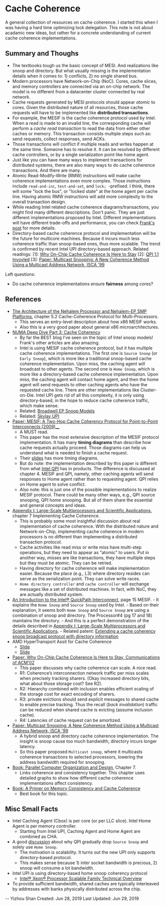 # Cache Coherence

A general collection of resources on cache coherence.
I started this when I was having a hard time optimizing lock delegation.
This note is not about acadamic new ideas, but rather for
a concrete understanding of current cache coherence implementations.

## Summary and Thoughs

- The textbooks tough us the basic concept of MESI. And realizations
  like snoop and directory. But what usually missing is the implementation
  details when it comes to: 1) conflicts, 2) no single shared bus.
- Modern processors have Network-on-Chip (NoC). Cores, cache slices,
  and memory controllers are connected via an on-chip network.
  The model is no different from a datacenter cluster connected by real network.
- Cache requests generated by MESI protocols should appear _atomic_ to cores.
  Given the distributed nature of all resources, those cache requests
  will have to be implemented like __distributed transactions__.
- For example, the MESIF is the cache coherence protocol used by Intel.
  When a read is made to an invalid line, the corresponding cache
  will perform a _cache read transaction_ to read the data from
  either other caches or memory. This transaction consists multiple
  steps such as: send requests, collect responses, send ACKs.
- Those transactions will conflict if multiple reads and writes
  happen at the same time. Someone has to resolve it.
  It can be resolved by different cache controllers, or by a single
  serialization point like home agent.
- Just like you can have many ways to implement transactions
  for distributed systems, there are also many ways to do
  cache coherence transactions. And there are many.
- Atomic Read-Modify-Write (RMW) instructions will make cache coherence
  implementations even more complex. Those instructions include
  `read-and-inc`, `test-and-set`, and `lock; `-prefixed.
  I think, there will some "lock the bus", or "locked state" at the
  home agent per cache line. Having atomic RMW instructions
  will add more complexity to the overall transaction design.
- While reading Intel related cache coherence diagrams/transactions,
  you might find many different descriptions. Don't panic. They are
  just different implementations proposed by Intel. Different
  implementations will have different trade-offs and performance,
  you can check [Frank's post](https://frankdenneman.nl/2016/07/11/numa-deep-dive-part-3-cache-coherency/)
  for more details.
- Directory-based cache coherence protocol and implementation will
  be the future for multicore machines. Because it incurs much less
  coherence traffic than snoop-based ones, thus more scalable.
  The trend is confirmed by recent Intel UPI directory-based approach.
  Related readings:
  [1]: [Why On-Chip Cache Coherence Is Here to Stay](http://www.cis.upenn.edu/acg/papers/cacm12_why_coherence.pdf)
  [2]: [QPI 1.1 Invovled](https://www.realworldtech.com/qpi-evolved/3/)
  [3]: [Paper: Multicast Snooping: A New Coherence Method Using a Multicast Address Network, ISCA '99](http://research.cs.wisc.edu/multifacet/papers/isca99_multicast_talk_pdf.pdf)

Left questions:
- Do cache coherence implementations ensure __fairness__ among cores?

## References

- [The Architecture of the Nehalem Processor and Nehalem-EP SMP Platforms](http://citeseerx.ist.psu.edu/viewdoc/download?doi=10.1.1.455.4198&rep=rep1&type=pdf), chapter 5.2 Cache-Coherence Protocol for Multi-Processors.
    - This serves an entry-level description about how x86 MESIF works.
    - Also this is a very good paper about general x86 microarchitectures.
- [NUMA Deep Dive Part 3: Cache Coherency](https://frankdenneman.nl/2016/07/11/numa-deep-dive-part-3-cache-coherency/)
    - By far the BEST blog I've seen on the topic of Intel snoop models! Frank's other articles are also amazing.
    - Intel is using MESIF cache coherence protocol, but it has multiple cache coherence implementations.
      The first one is `Source Snoop` (or `Early Snoop`), which is more like a traditional snoop-based
      cache coherence implementation. Upon miss, the caching agent will broadcast to other agents.
      The second one is `Home Snoop`, which is more like a directory-based cache coherence implementation.
      Upon miss, the caching agent will contact home agent, and then the home agent will send requests
      to other caching agents who have the requested cache line.
      There are other implementations like Cluster-on-Die.
      Intel UPI gets rid of all this complexity, it is only using directory-based, in the hope to reduce
      cache coherence traffic, which make sense.
    - Related: [Broadwell EP Snoop Models](https://software.intel.com/en-us/articles/intel-xeon-processor-e5-2600-v4-product-family-technical-overview)
    - Related: [Skylay UPI](https://software.intel.com/en-us/articles/intel-xeon-processor-scalable-family-technical-overview)
- [Paper: MESIF: A Two-Hop Cache Coherency Protocol for Point-to-Point Interconnects (2009)__](https://researchspace.auckland.ac.nz/bitstream/handle/2292/11594/MESIF-2009.pdf?sequence=6)
    - A MUST read.
    - This paper has the most extensive description of the MESIF protocol implementation.
      It has many __timing diagrams__ than describe how cache requests actually proceed.
      Those diagrams can help us understand what is needed to finish a cache request.
    - Their [slides](https://parlab.eecs.berkeley.edu/sites/all/parlab/files/20091029-goodman-ssccp.pdf)
      has more timing diagrams.
    - But do note: the implementation described by this paper is different from
      what [Intel QPI](https://www.intel.ca/content/dam/doc/white-paper/quick-path-interconnect-introduction-paper.pdf)
      has in products. The difference is discussed at chapter 4. MESIF and QPI, namely,
      other caching agents will send responses to Home agent rather than to requesting agent.
      QPI relies on Home agent to solve conflict.
    - Also note: this is just one of the possible implementations to realize MESIF protocol.
      There could be many other ways, e.g., QPI source snooping, QPI home snooping.
      But all of them share the essential and general concepts and ideas.
- [Appendix I: Large-Scale Multiprocessors and Scientific Applications](https://www.elsevier.com/books-and-journals/book-companion/9780128119051),
  chapter 7 Implementing Cache Coherence.
    - This is probably some most insightful discussion about real implementation of cache coherence.
      With the distributed nature and Network-on-Chip, implementing cache coherence in modern
      processors is no different than implementing a distributed transaction protocol.
    - Cache activities like read miss or write miss have multi-step operations, but they
      need to appear as "atomic" to users. Put in another way, misses are like transactions,
      they have multiple steps but they must be atomic. They can be retried.
    - Having directory for cache coherence will make implementation easier. Because
      the place (e.g., L3) where directory resides can serve as the serialization point.
      They can solve write races.
    - `Home directory controller` and `cache controller` will exchange messages like a set of distributed machines.
      In fact, with NoC, they are actually distributed system.
- [An Introduction to the Intel® QuickPath Interconnect](https://www.intel.ca/content/dam/doc/white-paper/quick-path-interconnect-introduction-paper.pdf),
  page 15 MESIF.
      - It explains the `Home Snoop` and `Source Snoop` used by Intel.
      - Based on their explanation, it seems both `Home Snoop` and `Source Snoop` are using a combination of
        snoop and directory. The Processor#4 (pg 17 and 18) maintains the directory.
      - And this is a perfect demonstration of the details described in [Appendix I: Large-Scale Multiprocessors and Scientific Applications](https://www.elsevier.com/books-and-journals/book-companion/9780128119051).
      - Related patent: [Extending a cache coherency snoop broadcast protocol with directory information](https://patents.google.com/patent/US20150081977)
- AMD HyperTransport Assit for Cache Coherence
    - [Slide](https://www.hotchips.org/wp-content/uploads/hc_archives/hc14/3_Tue/28_AMD_Hammer_MP_HC_v8.pdf)
    - [Slide](http://www.hotchips.org/wp-content/uploads/hc_archives/hc21/2_mon/HC21.24.100.ServerSystemsI-Epub/HC21.24.110.Conway-AMD-Magny-Cours.pdf)
- [Paper: Why On-Chip Cache Coherence Is Here to Stay, Communications of ACM'02](http://www.cis.upenn.edu/acg/papers/cacm12_why_coherence.pdf)
    - This paper discusses why cache coherence can scale. A nice read.
    - R1: Coherence’s interconnection network traffic per miss scales
          when precisely tracking sharers. (Okay increased directory bits,
	  what about those storage cost? See R2).
    - R2: Hierarchy combined with inclusion enables efficient scaling
          of the storage cost for exact encoding of sharers.
    - R3: private evictions should send explicit messages to shared cache
          to enable precise tracking. Thus the recall (_back invalidation_) traffic can be
	  reduced when shared cache is evicting (assume inclusion cache).
    - R4: Latencies of cache request can be amortized.
- [Paper: Multicast Snooping: A New Coherence Method Using a Multicast Address Network, ISCA '99](http://research.cs.wisc.edu/multifacet/papers/isca99_multicast_talk_pdf.pdf)
    - A hybrid snoop and directory cache coherence implementation. The insight is snoop
      cause too much bandwidth, directory incurs longer latency.
    - So this paper proposed `Multicast snoop`, where it multicasts coherence transactions
      to selected processors, lowering the address bandwidth required for snooping.
- [Book: Parallel Computer Organization and Design](https://www.amazon.com/Parallel-Computer-Organization-Design-Professor/dp/0521886759), Chapter 7.
    - Links coherence and consistency together. This chapter uses detailed graphs to show
      how different cache coherence implementations affect consistency.
- [Book: A Primer on Memory Consistency and Cache Coherence](http://citeseerx.ist.psu.edu/viewdoc/download?doi=10.1.1.225.9278&rep=rep1&type=pdf)
    - Best book for this topic.

## Misc Small Facts

- Intel Caching Agent (Cbox) is per core (or per LLC slice). Intel Home Agent is per memory controller.
    - Starting from Intel UPI, Caching Agent and Home Agent are combined as CHA.
- A good [discussion](https://www.realworldtech.com/qpi-evolved/3/) about why QPI gradually drop `Source Snoop` and solely use `Home Snoop`.
    - The motivation is scalability. It turns out the new UPI only supports directory-based protocol.
    - This makes sense because 1) inter socket bandwidth is precious, 2) snoop will consume a lot bandwidth.
- Intel UPI is using directory-based home snoop coherency protocol
    - [Intel® Xeon® Processor Scalable Family Technical Overview](https://software.intel.com/en-us/articles/intel-xeon-processor-scalable-family-technical-overview)
- To provide sufficient bandwidth, shared caches are typically interleaved
  by addresses with banks physically distributed across the chip.

--
Yizhou Shan
Created: Jun 28, 2019
Last Updated: Jun 29, 2019
